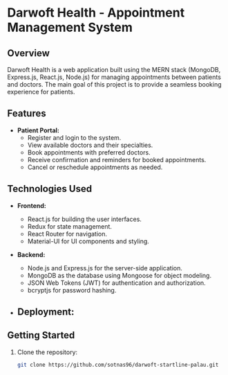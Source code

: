 # Darwoft Health - Appointment Management System

## Overview

Darwoft Health is a web application built using the MERN stack (MongoDB, Express.js, React.js, Node.js) for managing appointments between patients and doctors. The main goal of this project is to provide a seamless booking experience for patients.

## Features

- **Patient Portal:**
  - Register and login to the system.
  - View available doctors and their specialties.
  - Book appointments with preferred doctors.
  - Receive confirmation and reminders for booked appointments.
  - Cancel or reschedule appointments as needed.

## Technologies Used

- **Frontend:**
  - React.js for building the user interfaces.
  - Redux for state management.
  - React Router for navigation.
  - Material-UI for UI components and styling.

- **Backend:**
  - Node.js and Express.js for the server-side application.
  - MongoDB as the database using Mongoose for object modeling.
  - JSON Web Tokens (JWT) for authentication and authorization.
  - bcryptjs for password hashing.

- **Deployment:**
  - 

## Getting Started

1. Clone the repository:
   ```bash
   git clone https://github.com/sotnas96/darwoft-startline-palau.git
